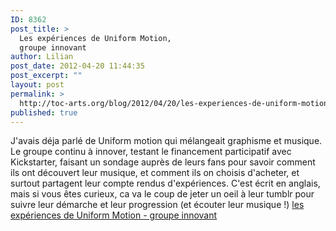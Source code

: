 ```yaml
---
ID: 8362
post_title: >
  Les expériences de Uniform Motion,
  groupe innovant
author: Lilian
post_date: 2012-04-20 11:44:35
post_excerpt: ""
layout: post
permalink: >
  http://toc-arts.org/blog/2012/04/20/les-experiences-de-uniform-motion-groupe-innovant/
published: true
---
```

J'avais déja parlé de Uniform motion qui mélangeait graphisme et musique. Le groupe continu à innover, testant le financement participatif avec Kickstarter, faisant un sondage auprès de leurs fans pour savoir comment ils ont découvert leur musique, et comment ils on choisis d'acheter, et surtout partagent leur compte rendus d'expériences. C'est écrit en anglais, mais si vous êtes curieux, ca va le coup de jeter un oeil à leur tumblr pour suivre leur démarche et leur progression (et écouter leur musique !) [les expériences de Uniform Motion - groupe innovant][1]  

 [1]: http://uniformmotion.tumblr.com/